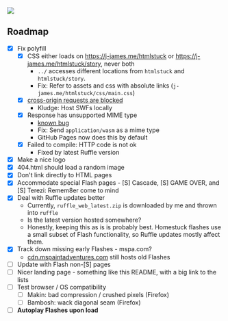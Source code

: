 <img align='middle' src='https://j-james.me/htmlstuck/assets/htmlstuck.png'>

<!-- (psst - htmlstuck.com is available) (for pretty cheap too) -->

<!-- ## What is this?

With Adobe Flash's end-of-life set for [December 31, 2020](https://www.adobe.com/products/flashplayer/end-of-life.html), major web browsers have begun to drop support entirely.

## How can I use this on my website? -->

## Roadmap
- [x] Fix polyfill
	- [x] CSS either loads on <https://j-james.me/htmlstuck> or <https://j-james.me/htmlstuck/story>, never both
		- `../` accesses different locations from `htmlstuck` and `htmlstuck/story`.
		- Fix: Refer to assets and css with absolute links (`j-james.me/htmlstuck/css/main.css`)
	- [x] [cross-origin requests are blocked](https://developer.mozilla.org/en-US/docs/Web/HTTP/CORS/Errors/CORSMissingAllowOrigin)
		- Kludge: Host SWFs locally
	- [x] Response has unsupported MIME type
		- [known bug](https://github.com/ruffle-rs/ruffle/issues/400)
		- Fix: Send `application/wasm` as a mime type
		- GitHub Pages now does this by default
	- [x] Failed to compile: HTTP code is not ok
    	- Fixed by latest Ruffle version
- [x] Make a nice logo
- [x] 404.html should load a random image <!-- from https://mspaintadventures.fandom.com/wiki/Scribble_Mode -->
- [x] Don't link directly to HTML pages
- [x] Accommodate special Flash pages - [S] Cascade, [S] GAME OVER, and [S] Terezi: Remem8er come to mind
- [x] Deal with Ruffle updates better
	- Currently, `ruffle_web_latest.zip` is downloaded by me and thrown into `ruffle`
	- Is the latest version hosted somewhere?
    - Honestly, keeping this as is is probably best. Homestuck flashes use a small subset of Flash functionality, so Ruffle updates mostly affect them.
- [x] Track down missing early Flashes - mspa.com?
	- [cdn.mspaintadventures.com](https://cdn.mspaintadventures.com) still hosts old Flashes
- [ ] Update with Flash non-[S] pages
- [ ] Nicer landing page - something like this README, with a big link to the lists
- [ ] Test browser / OS compatibility
  - [ ] Makin: bad compression / crushed pixels (Firefox)
  - [ ] Bambosh: wack diagonal seam (Firefox)
- [ ] **Autoplay Flashes upon load**

